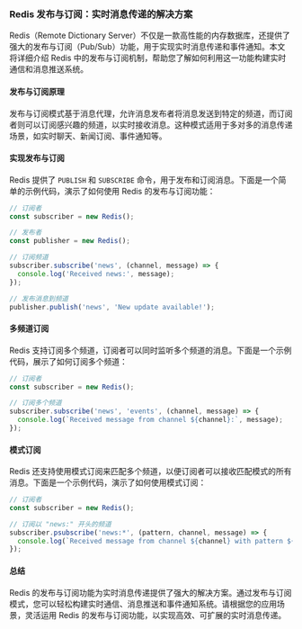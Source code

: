 ### **Redis 发布与订阅：实时消息传递的解决方案**

Redis（Remote Dictionary Server）不仅是一款高性能的内存数据库，还提供了强大的发布与订阅（Pub/Sub）功能，用于实现实时消息传递和事件通知。本文将详细介绍 Redis 中的发布与订阅机制，帮助您了解如何利用这一功能构建实时通信和消息推送系统。

#### **发布与订阅原理**

发布与订阅模式基于消息代理，允许消息发布者将消息发送到特定的频道，而订阅者则可以订阅感兴趣的频道，以实时接收消息。这种模式适用于多对多的消息传递场景，如实时聊天、新闻订阅、事件通知等。

#### **实现发布与订阅**

Redis 提供了 `PUBLISH` 和 `SUBSCRIBE` 命令，用于发布和订阅消息。下面是一个简单的示例代码，演示了如何使用 Redis 的发布与订阅功能：

```javascript
// 订阅者
const subscriber = new Redis();

// 发布者
const publisher = new Redis();

// 订阅频道
subscriber.subscribe('news', (channel, message) => {
  console.log('Received news:', message);
});

// 发布消息到频道
publisher.publish('news', 'New update available!');
```

#### **多频道订阅**

Redis 支持订阅多个频道，订阅者可以同时监听多个频道的消息。下面是一个示例代码，展示了如何订阅多个频道：

```javascript
// 订阅者
const subscriber = new Redis();

// 订阅多个频道
subscriber.subscribe('news', 'events', (channel, message) => {
  console.log(`Received message from channel ${channel}:`, message);
});
```

#### **模式订阅**

Redis 还支持使用模式订阅来匹配多个频道，以便订阅者可以接收匹配模式的所有消息。下面是一个示例代码，演示了如何使用模式订阅：

```javascript
// 订阅者
const subscriber = new Redis();

// 订阅以 "news:" 开头的频道
subscriber.psubscribe('news:*', (pattern, channel, message) => {
  console.log(`Received message from channel ${channel} with pattern ${pattern}:`, message);
});
```

#### **总结**

Redis 的发布与订阅功能为实时消息传递提供了强大的解决方案。通过发布与订阅模式，您可以轻松构建实时通信、消息推送和事件通知系统。请根据您的应用场景，灵活运用 Redis 的发布与订阅功能，以实现高效、可扩展的实时消息传递。